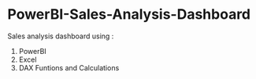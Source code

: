 # PowerBI-Sales-Analysis-Dashboard
Sales analysis dashboard using :
1) PowerBI
2) Excel
3) DAX Funtions and Calculations
